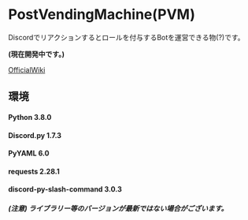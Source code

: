 # PostVendingMachine(PVM)
Discordでリアクションするとロールを付与するBotを運営できる物(?)です。

**(現在開発中です。)**

[OfficialWiki](https://github.com/Syumikun/PostVendingMachine/wiki)

## 環境
#### Python 3.8.0
#### Discord.py 1.7.3
#### PyYAML 6.0
#### requests 2.28.1
#### discord-py-slash-command 3.0.3
##### (注意) ライブラリー等のバージョンが最新ではない場合がございます。
